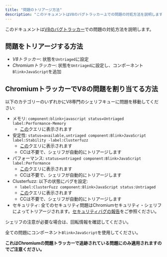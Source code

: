 ```yaml
---
title: "問題のトリアージ方法"
description: "このドキュメントはV8のバグトラッカー上での問題の対処方法を説明します。"
---
```

このドキュメントは[V8のバグトラッカー](/bugs)での問題の対処方法を説明します。

## 問題をトリアージする方法

- *V8トラッカー*: 状態を`Untriaged`に設定
- *Chromiumトラッカー*: 状態を`Untriaged`に設定し、コンポーネント`Blink>JavaScript`を追加

## ChromiumトラッカーでV8の問題を割り当てる方法

以下のカテゴリーのいずれかにV8専門のシェリフキューに問題を移動してください:

- メモリ: `component:blink>javascript status=Untriaged label:Performance-Memory`
    - [この](https://bugs.chromium.org/p/chromium/issues/list?can=2&q=component%3Ablink%3Ejavascript+status%3DUntriaged+label%3APerformance-Memory+&colspec=ID+Pri+M+Stars+ReleaseBlock+Cr+Status+Owner+Summary+OS+Modified&x=m&y=releaseblock&cells=tiles)クエリに表示されます
- 安定性: `status=available,untriaged component:Blink>JavaScript label:Stability -label:Clusterfuzz`
    - [この](https://bugs.chromium.org/p/chromium/issues/list?can=2&q=status%3Davailable%2Cuntriaged+component%3ABlink%3EJavaScript+label%3AStability+-label%3AClusterfuzz&colspec=ID+Pri+M+Stars+ReleaseBlock+Component+Status+Owner+Summary+OS+Modified&x=m&y=releaseblock&cells=ids)クエリに表示されます
    - CCは不要で、シェリフが自動的にトリアージします
- パフォーマンス: `status=untriaged component:Blink>JavaScript label:Performance`
    - [この](https://bugs.chromium.org/p/chromium/issues/list?colspec=ID%20Pri%20M%20Stars%20ReleaseBlock%20Cr%20Status%20Owner%20Summary%20OS%20Modified&x=m&y=releaseblock&cells=tiles&q=component%3Ablink%3Ejavascript%20status%3DUntriaged%20label%3APerformance&can=2)クエリに表示されます
    - CCは不要で、シェリフが自動的にトリアージします
- Clusterfuzz: 以下の状態にバグを設定:
    - `label:ClusterFuzz component:Blink>JavaScript status:Untriaged`
    - [この](https://bugs.chromium.org/p/chromium/issues/list?can=2&q=label%3AClusterFuzz+component%3ABlink%3EJavaScript+status%3AUntriaged&colspec=ID+Pri+M+Stars+ReleaseBlock+Component+Status+Owner+Summary+OS+Modified&x=m&y=releaseblock&cells=ids)クエリに表示されます
    - CCは不要で、シェリフが自動的にトリアージします
- セキュリティ: 全てのセキュリティ問題はChromiumセキュリティ・シェリフによってトリアージされます。[セキュリティバグの報告](/docs/security-bugs)をご参照ください。

シェリフの注意が必要な場合は、回転情報を確認してください。

全ての問題にコンポーネント`Blink>JavaScript`を使用してください。

**これはChromiumの問題トラッカーで追跡されている問題にのみ適用されますのでご注意ください。**
